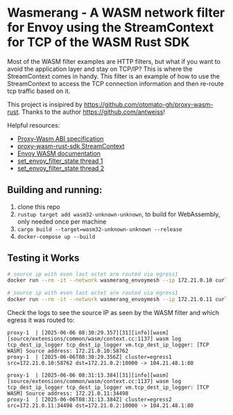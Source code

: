 # Wasmerang - A WASM network filter for Envoy using the StreamContext for TCP of the WASM Rust SDK

Most of the WASM filter examples are HTTP filters, but what if you want to avoid the application layer and stay on TCP/IP? This is where the StreamContext comes in handy. This filter is an example of how to use the StreamContext to access the TCP connection information and then re-route tcp traffic based on it.

This project is insipired by https://github.com/otomato-gh/proxy-wasm-rust. Thanks to the author https://github.com/antweiss!

Helpful resources:

- [Proxy-Wasm ABI specification](https://github.com/proxy-wasm/spec)
- [proxy-wasm-rust-sdk StreamContext](https://github.com/proxy-wasm/proxy-wasm-rust-sdk/blob/main/src/traits.rs#L259)
- [Envoy WASM documentation](https://www.envoyproxy.io/docs/envoy/latest/intro/arch_overview/advanced/wasm)
- [set_envoy_filter_state thread 1](https://github.com/envoyproxy/envoy/issues/15148#issuecomment-2913718379)
- [set_envoy_filter_state thread 2](https://github.com/envoyproxy/envoy/issues/28128)

## Building and running:

1. clone this repo
2. `rustup target add wasm32-unknown-unknown`, to build for WebAssembly, only needed once per machine
3. `cargo build --target=wasm32-unknown-unknown --release`
4. `docker-compose up --build`

## Testing it Works

```bash
# source ip with even last octet are routed via egress1
docker run --rm -it --network wasmerang_envoymesh --ip 172.21.0.10 curlimages/curl curl http://proxy:10000 -H "Host: www.ipconfig.io"

# source ip with even last octet are routed via egress1
docker run --rm -it --network wasmerang_envoymesh --ip 172.21.0.11 curlimages/curl curl http://proxy:10000 -H "Host: www.ipconfig.io"
```

Check the logs to see the source IP as seen by the WASM filter and which egress it was routed to:

```
proxy-1  | [2025-06-06 08:30:29.357][31][info][wasm] [source/extensions/common/wasm/context.cc:1137] wasm log tcp_dest_ip_logger tcp_dest_ip_logger vm.tcp_dest_ip_logger: [TCP WASM] Source address: 172.21.0.10:58762
proxy-1  | [2025-06-06T08:30:29.356Z] cluster=egress1 src=172.21.0.10:58762 dst=172.21.0.2:10000 -> 104.21.48.1:80

proxy-1  | [2025-06-06 08:31:13.384][31][info][wasm] [source/extensions/common/wasm/context.cc:1137] wasm log tcp_dest_ip_logger tcp_dest_ip_logger vm.tcp_dest_ip_logger: [TCP WASM] Source address: 172.21.0.11:34498
proxy-1  | [2025-06-06T08:31:13.384Z] cluster=egress2 src=172.21.0.11:34498 dst=172.21.0.2:10000 -> 104.21.48.1:80
```
